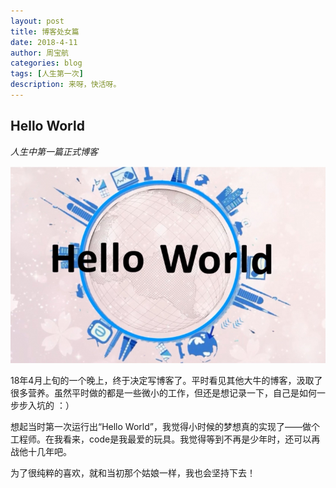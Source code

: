 ```yaml
---
layout: post
title: 博客处女篇
date: 2018-4-11
author: 周宝航
categories: blog
tags: [人生第一次]
description: 来呀，快活呀。
---
```


## Hello World

*人生中第一篇正式博客*

![Alt text](https://github.com/zhoubaohang/zhoubaohang.github.io/blob/master/img/2018-04-11-img.jpg)

18年4月上旬的一个晚上，终于决定写博客了。平时看见其他大牛的博客，汲取了很多营养。虽然平时做的都是一些微小的工作，但还是想记录一下，自己是如何一步步入坑的 ：）

想起当时第一次运行出“Hello World”，我觉得小时候的梦想真的实现了——做个工程师。在我看来，code是我最爱的玩具。我觉得等到不再是少年时，还可以再战他十几年吧。

为了很纯粹的喜欢，就和当初那个姑娘一样，我也会坚持下去！









